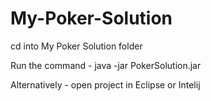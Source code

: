 # My-Poker-Solution

cd into My Poker Solution folder


Run the command - java -jar PokerSolution.jar

Alternatively - open project in Eclipse or Intelij





